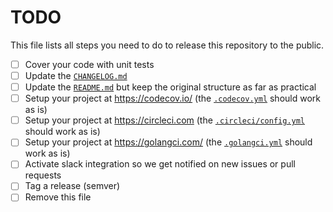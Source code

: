 # TODO

This file lists all steps you need to do to release this repository to the public.

- [ ] Cover your code with unit tests
- [ ] Update the [`CHANGELOG.md`](CHANGELOG.md)
- [ ] Update the [`README.md`](README.md) but keep the original structure as far as practical
- [ ] Setup your project at https://codecov.io/ (the [`.codecov.yml`](.codecov.yml) should work as is)
- [ ] Setup your project at https://circleci.com (the [`.circleci/config.yml`](.circleci/config.yml) should work as is)
- [ ] Setup your project at https://golangci.com/ (the [`.golangci.yml`](.golangci.yml) should work as is)
- [ ] Activate slack integration so we get notified on new issues or pull requests
- [ ] Tag a release (semver)
- [ ] Remove this file
